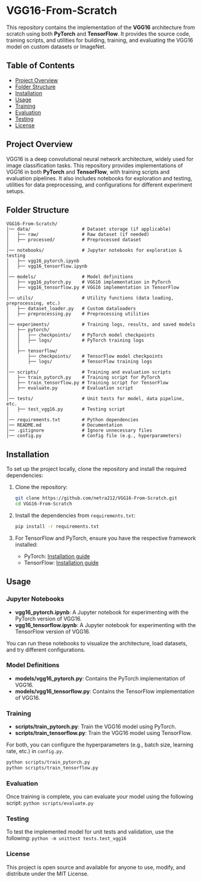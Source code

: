 # VGG16-From-Scratch

This repository contains the implementation of the **VGG16** architecture from scratch using both **PyTorch** and **TensorFlow**. It provides the source code, training scripts, and utilities for building, training, and evaluating the VGG16 model on custom datasets or ImageNet.

## Table of Contents

- [Project Overview](#project-overview)
- [Folder Structure](#folder-structure)
- [Installation](#installation)
- [Usage](#usage)
- [Training](#training)
- [Evaluation](#evaluation)
- [Testing](#testing)
- [License](#license)

## Project Overview

VGG16 is a deep convolutional neural network architecture, widely used for image classification tasks. This repository provides implementations of VGG16 in both **PyTorch** and **TensorFlow**, with training scripts and evaluation pipelines. It also includes notebooks for exploration and testing, utilities for data preprocessing, and configurations for different experiment setups.

## Folder Structure

    VGG16-From-Scratch/
    │── data/                   # Dataset storage (if applicable)
    │   ├── raw/                # Raw dataset (if needed)
    │   ├── processed/          # Preprocessed dataset
    │
    │── notebooks/              # Jupyter notebooks for exploration & testing
    │   ├── vgg16_pytorch.ipynb
    │   ├── vgg16_tensorflow.ipynb
    │
    │── models/                 # Model definitions
    │   ├── vgg16_pytorch.py    # VGG16 implementation in PyTorch
    │   ├── vgg16_tensorflow.py # VGG16 implementation in TensorFlow
    │
    │── utils/                  # Utility functions (data loading, preprocessing, etc.)
    │   ├── dataset_loader.py   # Custom dataloaders
    │   ├── preprocessing.py    # Preprocessing utilities
    │
    │── experiments/            # Training logs, results, and saved models
    │   ├── pytorch/
    │   │   ├── checkpoints/    # PyTorch model checkpoints
    │   │   ├── logs/           # PyTorch training logs
    │   │
    │   ├── tensorflow/
    │       ├── checkpoints/    # TensorFlow model checkpoints
    │       ├── logs/           # TensorFlow training logs
    │
    │── scripts/                # Training and evaluation scripts
    │   ├── train_pytorch.py    # Training script for PyTorch
    │   ├── train_tensorflow.py # Training script for TensorFlow
    │   ├── evaluate.py         # Evaluation script
    │
    │── tests/                  # Unit tests for model, data pipeline, etc.
    │   ├── test_vgg16.py       # Testing script
    │
    │── requirements.txt        # Python dependencies
    │── README.md               # Documentation
    │── .gitignore              # Ignore unnecessary files
    │── config.py               # Config file (e.g., hyperparameters)
  

## Installation

To set up the project locally, clone the repository and install the required dependencies:

1. Clone the repository:
    ```bash
    git clone https://github.com/netra212/VGG16-From-Scratch.git
    cd VGG16-From-Scratch
    ```

2. Install the dependencies from `requirements.txt`:
    ```bash
    pip install -r requirements.txt
    ```

3. For TensorFlow and PyTorch, ensure you have the respective framework installed:
    - PyTorch: [Installation guide](https://pytorch.org/get-started/locally/)
    - TensorFlow: [Installation guide](https://www.tensorflow.org/install)

## Usage

### Jupyter Notebooks

- **vgg16_pytorch.ipynb**: A Jupyter notebook for experimenting with the PyTorch version of VGG16.
- **vgg16_tensorflow.ipynb**: A Jupyter notebook for experimenting with the TensorFlow version of VGG16.

You can run these notebooks to visualize the architecture, load datasets, and try different configurations.

### Model Definitions

- **models/vgg16_pytorch.py**: Contains the PyTorch implementation of VGG16.
- **models/vgg16_tensorflow.py**: Contains the TensorFlow implementation of VGG16.

### Training

- **scripts/train_pytorch.py**: Train the VGG16 model using PyTorch.
- **scripts/train_tensorflow.py**: Train the VGG16 model using TensorFlow.

For both, you can configure the hyperparameters (e.g., batch size, learning rate, etc.) in `config.py`.

```bash
python scripts/train_pytorch.py
python scripts/train_tensorflow.py
```

### Evaluation

Once training is complete, you can evaluate your model using the following script:
```python scripts/evaluate.py```

### Testing

To test the implemented model for unit tests and validation, use the following:
```python -m unittest tests.test_vgg16```

###  License

This project is open source and available for anyone to use, modify, and distribute under the MIT License.



